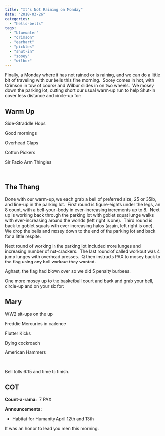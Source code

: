 ```yaml
---
title: "It's Not Raining on Monday"
date: "2018-03-26"
categories: 
  - "hells-bells"
tags: 
  - "bluewater"
  - "crimson"
  - "earhart"
  - "pickles"
  - "shut-in"
  - "sooey"
  - "wilbur"
---
```


Finally, a Monday where it has not rained or is raining, and we can do a little bit of traveling with our bells this fine morning.  Sooey comes in hot, with Crimson in tow of course and Wilbur slides in on two wheels.  We mosey down the parking lot, cutting short our usual warm-up run to help Shut-In cover less distance and circle-up for:

## Warm Up

Side-Straddle Hops

Good mornings

Overhead Claps

Cotton Pickers

Sir Fazio Arm Thingies

 

## The Thang

Done with our warm-up, we each grab a bell of preferred size, 25 or 35lb, and line-up in the parking lot.  First round is figure-eights under the legs, an 8 count, with a bell-your -body in ever-increasing increments up to 8.  Next up is working back through the parking lot with goblet squat lunge walks with ever-increasing around the worlds (left right is one).  Third round is back to goblet squats with ever increasing halos (again, left right is one).  We drop the bells and mosey down to the end of the parking lot and back for a little respite.

Next round of working in the parking lot included more lunges and increasing number of nut-crackers.  The last round of called workout was 4 jump lunges with overhead presses.  Q then instructs PAX to mosey back to the flag using any bell workout they wanted.

Aghast, the flag had blown over so we did 5 penalty burbees.

One more mosey up to the basketball court and back and grab your bell, circle-up and on your six for:

## Mary

WW2 sit-ups on the up

Freddie Mercuries in cadence

Flutter Kicks

Dying cockroach

American Hammers

 

Bell tolls 6:15 and time to finish.

## COT

**Count-a-rama:**  7 PAX

**Announcements:**

- Habitat for Humanity April 12th and 13th

It was an honor to lead you men this morning.
